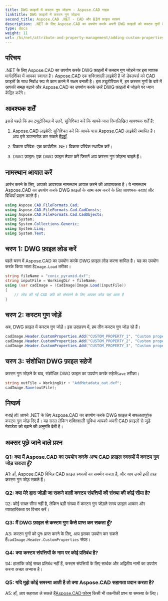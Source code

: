 ```yaml
---
title: DWG फ़ाइलों में कस्टम गुण जोड़ना - Aspose.CAD गाइड
linktitle: DWG फ़ाइलों में कस्टम गुण जोड़ना
second_title: Aspose.CAD .NET - CAD और BIM फ़ाइल स्वरूप
description: .NET के लिए Aspose.CAD का उपयोग करके अपनी DWG फ़ाइलों को कस्टम गुणों के साथ बढ़ाएं। सार्थक मेटाडेटा को सहजता से जोड़ने के लिए हमारी चरण-दर-चरण मार्गदर्शिका का पालन करें।
type: docs
weight: 11
url: /hi/net/attribute-and-property-management/adding-custom-properties-to-dwg/
---
```

## परिचय

.NET के लिए Aspose.CAD का उपयोग करके DWG फ़ाइलों में कस्टम गुण जोड़ने पर इस व्यापक मार्गदर्शिका में आपका स्वागत है। Aspose.CAD एक शक्तिशाली लाइब्रेरी है जो डेवलपर्स को CAD फ़ाइलों के साथ निर्बाध रूप से काम करने में सक्षम बनाती है। इस ट्यूटोरियल में, हम कस्टम गुणों के बारे में आपकी समझ बढ़ाने और Aspose.CAD का उपयोग करके उन्हें DWG फ़ाइलों में जोड़ने पर ध्यान केंद्रित करेंगे।

## आवश्यक शर्तें

इससे पहले कि हम ट्यूटोरियल में उतरें, सुनिश्चित करें कि आपके पास निम्नलिखित आवश्यक शर्तें हैं:

1.  Aspose.CAD लाइब्रेरी: सुनिश्चित करें कि आपके पास Aspose.CAD लाइब्रेरी स्थापित है। आप इसे डाउनलोड कर सकते हैं[यहाँ](https://releases.aspose.com/cad/net/).

2. विकास परिवेश: एक कार्यशील .NET विकास परिवेश स्थापित करें।

3. DWG फ़ाइल: एक DWG फ़ाइल तैयार करें जिसमें आप कस्टम गुण जोड़ना चाहते हैं।

## नामस्थान आयात करें

आरंभ करने के लिए, आपको आवश्यक नामस्थान आयात करने की आवश्यकता है। ये नामस्थान Aspose.CAD का उपयोग करके DWG फ़ाइलों के साथ काम करने के लिए आवश्यक कक्षाएं और विधियाँ प्रदान करते हैं।

```csharp
using Aspose.CAD.FileFormats.Cad;
using Aspose.CAD.FileFormats.Cad.CadConsts;
using Aspose.CAD.FileFormats.Cad.CadObjects;
using System;
using System.Collections.Generic;
using System.Linq;
using System.Text;
```

## चरण 1: DWG फ़ाइल लोड करें

 पहले चरण में Aspose.CAD का उपयोग करके DWG फ़ाइल लोड करना शामिल है। यह का उपयोग करके किया जाता है`Image.Load` तरीका।

```csharp
string fileName = "conic_pyramid.dxf";
string inputFile = WorkingDir + fileName;
using (var cadImage = (CadImage)Image.Load(inputFile))
{
    // लोड की गई CAD छवि को संभालने के लिए आपका कोड यहां आता है
}
```

## चरण 2: कस्टम गुण जोड़ें

अब, DWG फ़ाइल में कस्टम गुण जोड़ें। इस उदाहरण में, हम तीन कस्टम गुण जोड़ रहे हैं।

```csharp
cadImage.Header.CustomProperties.Add("CUSTOM_PROPERTY_1", "Custom property test 1");
cadImage.Header.CustomProperties.Add("CUSTOM_PROPERTY_2", "Custom property test 2");
cadImage.Header.CustomProperties.Add("CUSTOM_PROPERTY_3", "Custom property test 3");
```

## चरण 3: संशोधित DWG फ़ाइल सहेजें

 कस्टम गुण जोड़ने के बाद, संशोधित DWG फ़ाइल का उपयोग करके सहेजें`Save` तरीका।

```csharp
string outFile = WorkingDir + "AddMetadata_out.dxf";
cadImage.Save(outFile);
```

## निष्कर्ष

बधाई हो! आपने .NET के लिए Aspose.CAD का उपयोग करके DWG फ़ाइल में सफलतापूर्वक कस्टम गुण जोड़ दिए हैं। यह सरल लेकिन शक्तिशाली सुविधा आपको अपनी CAD फ़ाइलों से जुड़े मेटाडेटा को बढ़ाने की अनुमति देती है।

## अक्सर पूछे जाने वाले प्रश्न

### Q1: क्या मैं Aspose.CAD का उपयोग करके अन्य CAD फ़ाइल स्वरूपों में कस्टम गुण जोड़ सकता हूँ?

A1: हाँ, Aspose.CAD विभिन्न CAD फ़ाइल स्वरूपों का समर्थन करता है, और आप उनमें इसी तरह कस्टम गुण जोड़ सकते हैं।

### Q2: क्या मेरे द्वारा जोड़ी जा सकने वाली कस्टम संपत्तियों की संख्या की कोई सीमा है?

उ2: कोई सख्त सीमा नहीं है, लेकिन बड़ी संख्या में कस्टम गुण जोड़ते समय फ़ाइल आकार और व्यावहारिकता पर विचार करें।

### Q3: मैं DWG फ़ाइल से कस्टम गुण कैसे प्राप्त कर सकता हूँ?

 A3: कस्टम गुणों को पुनः प्राप्त करने के लिए, आप इसका उपयोग कर सकते हैं`cadImage.Header.CustomProperties` संग्रह।

### Q4: क्या कस्टम संपत्तियों के नाम पर कोई प्रतिबंध है?

उ4: हालांकि कोई सख्त प्रतिबंध नहीं हैं, कस्टम संपत्तियों के लिए सार्थक और अद्वितीय नामों का उपयोग करना अच्छा अभ्यास है।

### Q5: यदि मुझे कोई समस्या आती है तो क्या Aspose.CAD सहायता प्रदान करता है?

 A5: हाँ, आप सहायता ले सकते हैं[Aspose.CAD फोरम](https://forum.aspose.com/c/cad/19) किसी भी तकनीकी प्रश्न या समस्या के लिए।